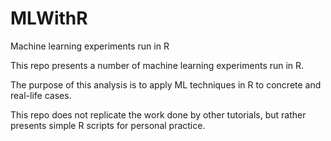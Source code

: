 # MLWithR
Machine learning experiments run in R

This repo presents a number of machine learning experiments run in R. 

The purpose of this analysis is to apply ML techniques in R to concrete and real-life cases.

This repo does not replicate the work done by other tutorials, but rather presents simple R scripts for personal practice.
